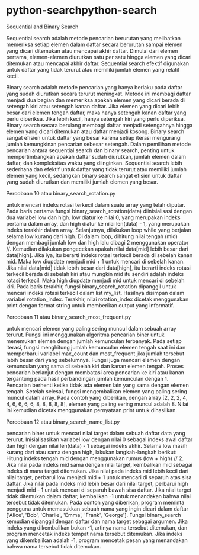 # python-searchpython-search
Sequential and Binary Search

Sequential search adalah metode pencarian berurutan yang melibatkan memeriksa setiap elemen dalam daftar secara berurutan sampai elemen yang dicari ditemukan atau mencapai akhir daftar. Dimulai dari elemen pertama, elemen-elemen diurutkan satu per satu hingga elemen yang dicari ditemukan atau mencapai akhir daftar. Sequential search efektif digunakan untuk daftar yang tidak terurut atau memiliki jumlah elemen yang relatif kecil.

Binary search adalah metode pencarian yang hanya berlaku pada daftar yang sudah diurutkan secara terurut meningkat. Metode ini membagi daftar menjadi dua bagian dan memeriksa apakah elemen yang dicari berada di setengah kiri atau setengah kanan daftar. Jika elemen yang dicari lebih besar dari elemen tengah daftar, maka hanya setengah kanan daftar yang perlu diperiksa. Jika lebih kecil, hanya setengah kiri yang perlu diperiksa. Binary search secara berulang membagi daftar menjadi setengahnya hingga elemen yang dicari ditemukan atau daftar menjadi kosong. Binary search sangat efisien untuk daftar yang besar karena setiap iterasi mengurangi jumlah kemungkinan pencarian sebesar setengah. Dalam pemilihan metode pencarian antara sequential search dan binary search, penting untuk mempertimbangkan apakah daftar sudah diurutkan, jumlah elemen dalam daftar, dan kompleksitas waktu yang diinginkan. Sequential search lebih sederhana dan efektif untuk daftar yang tidak terurut atau memiliki jumlah elemen yang kecil, sedangkan binary search sangat efisien untuk daftar yang sudah diurutkan dan memiliki jumlah elemen yang besar.

Percobaan 10 atau binary_search_rotation.py

untuk mencari indeks rotasi terkecil dalam suatu array yang telah diputar. Pada baris pertama fungsi binary_search_rotation(data) diinisialisasi dengan dua variabel low dan high. low diatur ke nilai 0, yang merupakan indeks pertama dalam array, dan high diatur ke nilai len(data) - 1, yang merupakan indeks terakhir dalam array. Selanjutnya, dilakukan loop while yang berjalan selama low kurang dari high. Di dalam loop, dihitung nilai tengah (mid) dengan membagi jumlah low dan high lalu dibagi 2 menggunakan operator //. Kemudian dilakukan pengecekan apakah nilai data[mid] lebih besar dari data[high]. Jika iya, itu berarti indeks rotasi terkecil berada di sebelah kanan mid. Maka low diupdate menjadi mid + 1 untuk mencari di sebelah kanan. Jika nilai data[mid] tidak lebih besar dari data[high], itu berarti indeks rotasi terkecil berada di sebelah kiri atau mungkin mid itu sendiri adalah indeks rotasi terkecil. Maka high diupdate menjadi mid untuk mencari di sebelah kiri. Pada baris terakhir, fungsi binary_search_rotation dipanggil untuk mencari indeks rotasi terkecil dalam list my_list. Hasilnya disimpan dalam variabel rotation_index. Terakhir, nilai rotation_index dicetak menggunakan print dengan format string untuk memberikan output yang informatif.

Percobaan 11 atau binary_search_most_frequent.py

untuk mencari elemen yang paling sering muncul dalam sebuah array terurut. Fungsi ini menggunakan algoritma pencarian biner untuk menemukan elemen dengan jumlah kemunculan terbanyak. Pada setiap iterasi, fungsi menghitung jumlah kemunculan elemen tengah saat ini dan memperbarui variabel max_count dan most_frequent jika jumlah tersebut lebih besar dari yang sebelumnya. Fungsi juga mencari elemen dengan kemunculan yang sama di sebelah kiri dan kanan elemen tengah. Proses pencarian berlanjut dengan membatasi area pencarian ke kiri atau kanan tergantung pada hasil perbandingan jumlah kemunculan dengan 1. Pencarian berhenti ketika tidak ada elemen lain yang sama dengan elemen tengah. Setelah selesai, fungsi mengembalikan elemen yang paling sering muncul dalam array. Pada contoh yang diberikan, dengan array [2, 2, 2, 4, 4, 6, 6, 6, 6, 8, 8, 8, 8, 8], elemen yang paling sering muncul adalah 8. Nilai ini kemudian dicetak menggunakan pernyataan print untuk dihasilkan.

Percobaan 12 atau binary_search_name_list.py

pencarian biner untuk mencari nilai target dalam sebuah daftar data yang terurut. Inisialisasikan variabel low dengan nilai 0 sebagai indeks awal daftar dan high dengan nilai len(data) - 1 sebagai indeks akhir. Selama low masih kurang dari atau sama dengan high, lakukan langkah-langkah berikut: Hitung indeks tengah mid dengan menggunakan rumus (low + high) // 2. Jika nilai pada indeks mid sama dengan nilai target, kembalikan mid sebagai indeks di mana target ditemukan. Jika nilai pada indeks mid lebih kecil dari nilai target, perbarui low menjadi mid + 1 untuk mencari di separuh atas sisa daftar. Jika nilai pada indeks mid lebih besar dari nilai target, perbarui high menjadi mid - 1 untuk mencari di separuh bawah sisa daftar. Jika nilai target tidak ditemukan dalam daftar, kembalikan -1 untuk menandakan bahwa nilai tersebut tidak ditemukan. Pada contoh yang diberikan, program meminta pengguna untuk memasukkan sebuah nama yang ingin dicari dalam daftar ['Alice', 'Bob', 'Charlie', 'Emma', 'Frank', 'George']. Fungsi binary_search kemudian dipanggil dengan daftar dan nama target sebagai argumen. Jika indeks yang dikembalikan bukan -1, artinya nama tersebut ditemukan, dan program mencetak indeks tempat nama tersebut ditemukan. Jika indeks yang dikembalikan adalah -1, program mencetak pesan yang menandakan bahwa nama tersebut tidak ditemukan.
